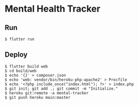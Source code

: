 # Mental Health Tracker

## Run

```
$ flutter run
```

## Deploy

```
$ flutter build web
$ cd build/web
$ echo '{}' > composer.json
$ echo 'web: vendor/bin/heroku-php-apache2' > Procfile
$ echo '<?php include_once("index.html"); ?>' > index.php
$ git init; git add .; git commit -m "Initialize."
$ heroku git:remote -a mental-tracker
$ git push heroku main:master
```
